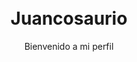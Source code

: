 <h1 align="center">
  <br>
  Juancosaurio
  <br>
</h1>

<p align="center">
  Bienvenido a mi perfil
</p>

